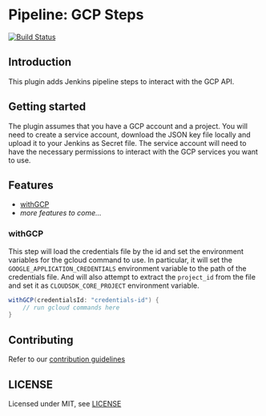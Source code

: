 # Pipeline: GCP Steps

[![Build Status](https://ci.jenkins.io/buildStatus/icon?job=Plugins/pipeline-gcp-plugin/master)](https://ci.jenkins.io/job/Plugins/job/pipeline-gcp-plugin/job/master/)

## Introduction

This plugin adds Jenkins pipeline steps to interact with the GCP API.

## Getting started

The plugin assumes that you have a GCP account and a project.
You will need to create a service account, download the JSON key file locally and upload it to your Jenkins as Secret file.
The service account will need to have the necessary permissions to interact with the GCP services you want to use.

## Features

* [withGCP](#withGCP)
* _more features to come..._

### withGCP
This step will load the credentials file by the id and set the environment variables for the gcloud command to use.
In particular, it will set the `GOOGLE_APPLICATION_CREDENTIALS` environment variable to the path of the credentials file.
And will also attempt to extract the `project_id` from the file and set it as `CLOUDSDK_CORE_PROJECT` environment variable.
```groovy
withGCP(credentialsId: "credentials-id") {
    // run gcloud commands here
}
```

## Contributing

Refer to our [contribution guidelines](https://github.com/jenkinsci/.github/blob/master/CONTRIBUTING.md)

## LICENSE

Licensed under MIT, see [LICENSE](LICENSE.md)

